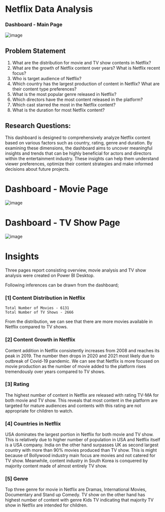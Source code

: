 # Netflix Data Analysis

### Dashboard - Main Page
![image](https://github.com/user-attachments/assets/1b25d7f5-9499-41fb-b943-5efe336e1817)

## Problem Statement

1. What are the distribution for movie and TV show contents in Netflix?
2. What are the growth of Netflix content over years? What is Netflix recent focus?
3. Who is target audience of Netflix?
4. Which country has the largest production of content in Netflix? What are their content type preferences?
5. What is the most popular genre released in Netflix?
6. Which directors have the most content released in the platform?
7. Which cast starred the most in the Netflix content?
8. What is the duration for most Netflix content?


## Research Questions:

This dashboard is designed to comprehensively analyze Netflix content based on various factors such as country, rating, genre and duration. By examining these dimensions, the dashboard aims to uncover meaningful insights and trends that can be highly beneficial for actors and directors within the entertainment industry. These insights can help them understand viewer preferences, optimize their content strategies and make informed decisions about future projects.

# Dashboard - Movie Page

![image](https://github.com/user-attachments/assets/e0cc3edb-cc37-4348-9277-4a132375002d)

 
 # Dashboard - TV Show Page

 
![image](https://github.com/user-attachments/assets/4ac813f4-8d98-46f6-9476-fbb509e852fe)

# Insights

Three pages report consisting overview, movie analysis and TV show analysis were created on Power BI Desktop.

Following inferences can be drawn from the dashboard;

### [1] Content Distribution in Netflix
    Total Number of Movies - 6131
    Total Number of TV Shows - 2666

   From the distribution, we can see that there are more movies available in Netflix compared to TV shows.

### [2] Content Growth in Netflix 
   Content addition in Netflix consistently increases from 2008 and reaches its peak in 2019. The number then drops in 2020 and 2021 most likely due to outbreak of Covid-19 pandemic. We can see that Netflix is 
   more focused on movie production as the number of movie added to the platform rises tremendously over years compared to TV shows.
    
### [3] Rating 
   The highest number of content in Netflix are released with rating TV-MA for both movie and TV show. This reveals that most content in the platform are targeted for mature audiences and contents with this 
   rating are not appropriate for children to watch.

 ### [4] Countries in Netflix
   USA dominates the largest portion in Netflix for both movie and TV show. This is relatively due to higher number of population in USA and Netflix itself is a USA company. India on the other hand surpasses UK      as second largest country with more than 90% movies produced than TV show. This is might because of Bollywood industry main focus are movies and not catered for TV show. Meanwhile, content industry in South 
   Korea is conquered by majority content made of almost entirely TV show.

 ### [5] Genre 
   Top three genre for movie in Netflix are Dramas, International Movies, Documentary and Stand up Comedy. TV show on the other hand has highest number of content with genre Kids TV indicating that majority TV 
   show in Netflix are intended for children.

